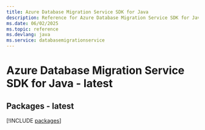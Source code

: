 ```yaml
---
title: Azure Database Migration Service SDK for Java
description: Reference for Azure Database Migration Service SDK for Java
ms.date: 06/02/2025
ms.topic: reference
ms.devlang: java
ms.service: databasemigrationservice
---
```

# Azure Database Migration Service SDK for Java - latest
## Packages - latest
[!INCLUDE [packages](database-migration-service-index.md)]